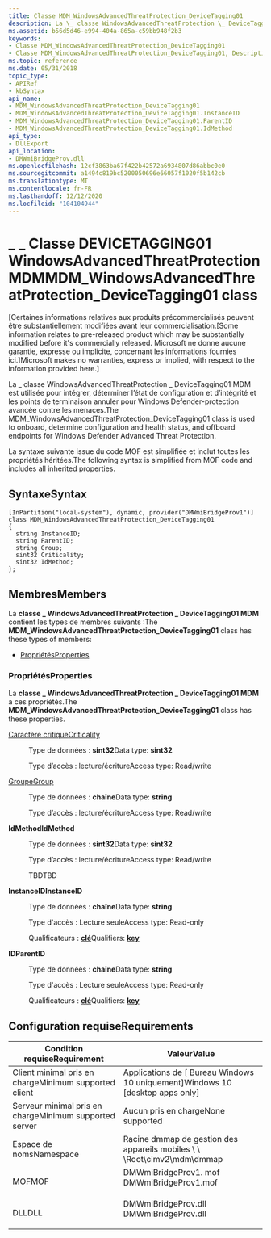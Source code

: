 ```yaml
---
title: Classe MDM_WindowsAdvancedThreatProtection_DeviceTagging01
description: La \_ classe WindowsAdvancedThreatProtection \_ DeviceTagging01 MDM est utilisée pour intégrer, déterminer l’état de configuration et d’intégrité et les points de terminaison annuler pour Windows Defender-protection avancée contre les menaces.
ms.assetid: b56d5d46-e994-404a-865a-c59bb948f2b3
keywords:
- Classe MDM_WindowsAdvancedThreatProtection_DeviceTagging01
- Classe MDM_WindowsAdvancedThreatProtection_DeviceTagging01, Description
ms.topic: reference
ms.date: 05/31/2018
topic_type:
- APIRef
- kbSyntax
api_name:
- MDM_WindowsAdvancedThreatProtection_DeviceTagging01
- MDM_WindowsAdvancedThreatProtection_DeviceTagging01.InstanceID
- MDM_WindowsAdvancedThreatProtection_DeviceTagging01.ParentID
- MDM_WindowsAdvancedThreatProtection_DeviceTagging01.IdMethod
api_type:
- DllExport
api_location:
- DMWmiBridgeProv.dll
ms.openlocfilehash: 12cf3863ba67f422b42572a6934807d86abbc0e0
ms.sourcegitcommit: a1494c819bc5200050696e66057f1020f5b142cb
ms.translationtype: MT
ms.contentlocale: fr-FR
ms.lasthandoff: 12/12/2020
ms.locfileid: "104104944"
---
```

# <a name="mdm_windowsadvancedthreatprotection_devicetagging01-class"></a><span data-ttu-id="f5b39-105">\_ \_ Classe DEVICETAGGING01 WindowsAdvancedThreatProtection MDM</span><span class="sxs-lookup"><span data-stu-id="f5b39-105">MDM\_WindowsAdvancedThreatProtection\_DeviceTagging01 class</span></span>

<span data-ttu-id="f5b39-106">\[Certaines informations relatives aux produits précommercialisés peuvent être substantiellement modifiées avant leur commercialisation.</span><span class="sxs-lookup"><span data-stu-id="f5b39-106">\[Some information relates to pre-released product which may be substantially modified before it's commercially released.</span></span> <span data-ttu-id="f5b39-107">Microsoft ne donne aucune garantie, expresse ou implicite, concernant les informations fournies ici.\]</span><span class="sxs-lookup"><span data-stu-id="f5b39-107">Microsoft makes no warranties, express or implied, with respect to the information provided here.\]</span></span>

<span data-ttu-id="f5b39-108">La \_ classe WindowsAdvancedThreatProtection \_ DeviceTagging01 MDM est utilisée pour intégrer, déterminer l’état de configuration et d’intégrité et les points de terminaison annuler pour Windows Defender-protection avancée contre les menaces.</span><span class="sxs-lookup"><span data-stu-id="f5b39-108">The MDM\_WindowsAdvancedThreatProtection\_DeviceTagging01 class is used to onboard, determine configuration and health status, and offboard endpoints for Windows Defender Advanced Threat Protection.</span></span>

<span data-ttu-id="f5b39-109">La syntaxe suivante issue du code MOF est simplifiée et inclut toutes les propriétés héritées.</span><span class="sxs-lookup"><span data-stu-id="f5b39-109">The following syntax is simplified from MOF code and includes all inherited properties.</span></span>

## <a name="syntax"></a><span data-ttu-id="f5b39-110">Syntaxe</span><span class="sxs-lookup"><span data-stu-id="f5b39-110">Syntax</span></span>

``` syntax
[InPartition("local-system"), dynamic, provider("DMWmiBridgeProv1")]
class MDM_WindowsAdvancedThreatProtection_DeviceTagging01
{
  string InstanceID;
  string ParentID;
  string Group;
  sint32 Criticality;
  sint32 IdMethod;
};
```

## <a name="members"></a><span data-ttu-id="f5b39-111">Membres</span><span class="sxs-lookup"><span data-stu-id="f5b39-111">Members</span></span>

<span data-ttu-id="f5b39-112">La **classe \_ WindowsAdvancedThreatProtection \_ DeviceTagging01 MDM** contient les types de membres suivants :</span><span class="sxs-lookup"><span data-stu-id="f5b39-112">The **MDM\_WindowsAdvancedThreatProtection\_DeviceTagging01** class has these types of members:</span></span>

-   [<span data-ttu-id="f5b39-113">Propriétés</span><span class="sxs-lookup"><span data-stu-id="f5b39-113">Properties</span></span>](#properties)

### <a name="properties"></a><span data-ttu-id="f5b39-114">Propriétés</span><span class="sxs-lookup"><span data-stu-id="f5b39-114">Properties</span></span>

<span data-ttu-id="f5b39-115">La **classe \_ WindowsAdvancedThreatProtection \_ DeviceTagging01 MDM** a ces propriétés.</span><span class="sxs-lookup"><span data-stu-id="f5b39-115">The **MDM\_WindowsAdvancedThreatProtection\_DeviceTagging01** class has these properties.</span></span>

<dl> <dt>

[<span data-ttu-id="f5b39-116">Caractère critique</span><span class="sxs-lookup"><span data-stu-id="f5b39-116">Criticality</span></span>](/windows/client-management/mdm/windowsadvancedthreatprotection-csp#criticality)
</dt> <dd> <dl> <dt>

<span data-ttu-id="f5b39-117">Type de données : **sint32**</span><span class="sxs-lookup"><span data-stu-id="f5b39-117">Data type: **sint32**</span></span>
</dt> <dt>

<span data-ttu-id="f5b39-118">Type d’accès : lecture/écriture</span><span class="sxs-lookup"><span data-stu-id="f5b39-118">Access type: Read/write</span></span>
</dt> </dl>

</dd> <dt>

[<span data-ttu-id="f5b39-119">Groupe</span><span class="sxs-lookup"><span data-stu-id="f5b39-119">Group</span></span>](/windows/client-management/mdm/windowsadvancedthreatprotection-csp#group)
</dt> <dd> <dl> <dt>

<span data-ttu-id="f5b39-120">Type de données : **chaîne**</span><span class="sxs-lookup"><span data-stu-id="f5b39-120">Data type: **string**</span></span>
</dt> <dt>

<span data-ttu-id="f5b39-121">Type d’accès : lecture/écriture</span><span class="sxs-lookup"><span data-stu-id="f5b39-121">Access type: Read/write</span></span>
</dt> </dl>

</dd> <dt>

<span data-ttu-id="f5b39-122">**IdMethod**</span><span class="sxs-lookup"><span data-stu-id="f5b39-122">**IdMethod**</span></span>
</dt> <dd> <dl> <dt>

<span data-ttu-id="f5b39-123">Type de données : **sint32**</span><span class="sxs-lookup"><span data-stu-id="f5b39-123">Data type: **sint32**</span></span>
</dt> <dt>

<span data-ttu-id="f5b39-124">Type d’accès : lecture/écriture</span><span class="sxs-lookup"><span data-stu-id="f5b39-124">Access type: Read/write</span></span>
</dt> </dl>

<span data-ttu-id="f5b39-125">TBD</span><span class="sxs-lookup"><span data-stu-id="f5b39-125">TBD</span></span>

</dd> <dt>

<span data-ttu-id="f5b39-126">**InstanceID**</span><span class="sxs-lookup"><span data-stu-id="f5b39-126">**InstanceID**</span></span>
</dt> <dd> <dl> <dt>

<span data-ttu-id="f5b39-127">Type de données : **chaîne**</span><span class="sxs-lookup"><span data-stu-id="f5b39-127">Data type: **string**</span></span>
</dt> <dt>

<span data-ttu-id="f5b39-128">Type d'accès : Lecture seule</span><span class="sxs-lookup"><span data-stu-id="f5b39-128">Access type: Read-only</span></span>
</dt> <dt>

<span data-ttu-id="f5b39-129">Qualificateurs : [ **clé**](/windows/desktop/WmiSdk/key-qualifier)</span><span class="sxs-lookup"><span data-stu-id="f5b39-129">Qualifiers: [**key**](/windows/desktop/WmiSdk/key-qualifier)</span></span>
</dt> </dl>

</dd> <dt>

<span data-ttu-id="f5b39-130">**ID**</span><span class="sxs-lookup"><span data-stu-id="f5b39-130">**ParentID**</span></span>
</dt> <dd> <dl> <dt>

<span data-ttu-id="f5b39-131">Type de données : **chaîne**</span><span class="sxs-lookup"><span data-stu-id="f5b39-131">Data type: **string**</span></span>
</dt> <dt>

<span data-ttu-id="f5b39-132">Type d'accès : Lecture seule</span><span class="sxs-lookup"><span data-stu-id="f5b39-132">Access type: Read-only</span></span>
</dt> <dt>

<span data-ttu-id="f5b39-133">Qualificateurs : [ **clé**](/windows/desktop/WmiSdk/key-qualifier)</span><span class="sxs-lookup"><span data-stu-id="f5b39-133">Qualifiers: [**key**](/windows/desktop/WmiSdk/key-qualifier)</span></span>
</dt> </dl>

</dd> </dl>

## <a name="requirements"></a><span data-ttu-id="f5b39-134">Configuration requise</span><span class="sxs-lookup"><span data-stu-id="f5b39-134">Requirements</span></span>



| <span data-ttu-id="f5b39-135">Condition requise</span><span class="sxs-lookup"><span data-stu-id="f5b39-135">Requirement</span></span> | <span data-ttu-id="f5b39-136">Valeur</span><span class="sxs-lookup"><span data-stu-id="f5b39-136">Value</span></span> |
|-------------------------------------|-------------------------------------------------------------------------------------------------|
| <span data-ttu-id="f5b39-137">Client minimal pris en charge</span><span class="sxs-lookup"><span data-stu-id="f5b39-137">Minimum supported client</span></span><br/> | <span data-ttu-id="f5b39-138">Applications de \[ Bureau Windows 10 uniquement\]</span><span class="sxs-lookup"><span data-stu-id="f5b39-138">Windows 10 \[desktop apps only\]</span></span><br/>                                                     |
| <span data-ttu-id="f5b39-139">Serveur minimal pris en charge</span><span class="sxs-lookup"><span data-stu-id="f5b39-139">Minimum supported server</span></span><br/> | <span data-ttu-id="f5b39-140">Aucun pris en charge</span><span class="sxs-lookup"><span data-stu-id="f5b39-140">None supported</span></span><br/>                                                                       |
| <span data-ttu-id="f5b39-141">Espace de noms</span><span class="sxs-lookup"><span data-stu-id="f5b39-141">Namespace</span></span><br/>                | <span data-ttu-id="f5b39-142">Racine dmmap de gestion des appareils mobiles \\ \\ \\</span><span class="sxs-lookup"><span data-stu-id="f5b39-142">Root\\cimv2\\mdm\\dmmap</span></span><br/>                                                              |
| <span data-ttu-id="f5b39-143">MOF</span><span class="sxs-lookup"><span data-stu-id="f5b39-143">MOF</span></span><br/>                      | <dl> <span data-ttu-id="f5b39-144"><dt>DMWmiBridgeProv1. mof</dt></span><span class="sxs-lookup"><span data-stu-id="f5b39-144"><dt>DMWmiBridgeProv1.mof</dt></span></span> </dl> |
| <span data-ttu-id="f5b39-145">DLL</span><span class="sxs-lookup"><span data-stu-id="f5b39-145">DLL</span></span><br/>                      | <dl> <span data-ttu-id="f5b39-146"><dt>DMWmiBridgeProv.dll</dt></span><span class="sxs-lookup"><span data-stu-id="f5b39-146"><dt>DMWmiBridgeProv.dll</dt></span></span> </dl>  |



 

